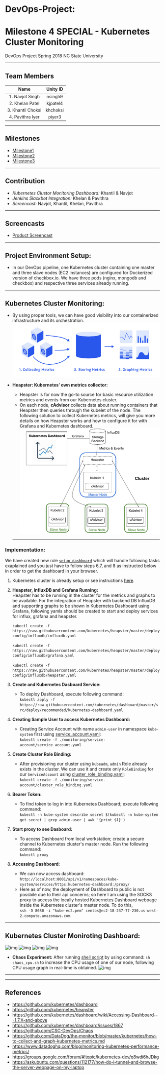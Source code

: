 # DevOps-Project:  
# Milestone 4 SPECIAL - Kubernetes Cluster Monitoring
DevOps Project Spring 2018 NC State University

----------------------------------------   
## Team Members
|Name | Unity ID |
| :---: | :---: |
|1. Navjot Singh |       nsingh9|
|2. Khelan Patel     |        kjpatel4|
|3. Khantil Choksi|        khchoksi|
|4. Pavithra Iyer    |       piyer3|

----------------------------------------------------------------------------------

## Milestones

* [Milestone1](https://github.ncsu.edu/khchoksi/DevOps-Project/blob/milestone1/README.md)  
* [Milestone2](https://github.ncsu.edu/khchoksi/DevOps-Project/blob/milestone2/README.md)    
* [Milestone3](https://github.ncsu.edu/khchoksi/DevOps-Project/blob/milestone3/README.md)  


---------------------------------------------------------------------------

## Contribution 
   * *Kubernetes Clustor Monitoring Dashboard:*  Khantil & Navjot
   * *Jenkins Slackbot Integration:* Khelan & Pavithra
   * *Screencast:* Navjot, Khantil, Khelan, Pavithra  
   
--------------------------------------------  
## Screencasts
* [Product Screencast]() 

-------------------------------------------------  
## Project Environment Setup:
* In our DevOps pipeline, one Kubernetes cluster containing one master and three slave nodes (EC2 instances) are configured for Dockerized version of checkbox.io. We have three pods (nginx, mongodb and checkbox) and respective three services already running.
------------------------------------------------- 
   
## Kubernetes Cluster Monitoring:

* By using proper tools, we can have good visibility into our containerized infrastructure and its orchestration. 
![img](./monitoring/basics_monitoring.png)    

* **Heapster: Kubernetes’ own metrics collector:**   
    * Heapster is for now the go-to source for basic resource utilization metrics and events from our Kubernetes cluster.   
    * On each node, **cAdvisor** collects data about running containers that Heapster then queries through the kubelet of the node. The following solution to collect Kubernetes metrics, will give you more details on how Heapster works and how to configure it for with Grafana and Kubernetes dashboard.  
    ![img](./monitoring/monitoring_diagram.png)    
  --------------------------------------------------------------------------

### Implementation:  
  We have created new role [`setup_dashboard`](./Kubernetes/roles/setup_dashboard) which will handle following tasks exaplained and you just have to follow steps 6,7, and 8 as instructed below in order to get the dashboard in your browser. 

1. Kubernetes cluster is already setup or see instructions [here](https://github.ncsu.edu/khchoksi/DevOps-Project/tree/milestone3).  

2. **Heapster, InfluxDB and Grafana Running:**  
  Heapster has to be running in the cluster for the metrics and graphs to be available. For the integration of Heapster with backend DB InfluxDB and supporting graphs to be shown in Kubernetes Dashboard using Grafana, following yamls should be created to start and deploy services for influx, grafana and heapster.
  
     ```config
     kubectl create -f https://raw.githubusercontent.com/kubernetes/heapster/master/deploy/kube-config/influxdb/influxdb.yaml  
     
     kubectl create -f https://raw.githubusercontent.com/kubernetes/heapster/master/deploy/kube-config/influxdb/grafana.yaml  
     
     kubectl create -f https://raw.githubusercontent.com/kubernetes/heapster/master/deploy/kube-config/influxdb/heapster.yaml  
     ```  
3. **Create and Kubernetes Dasboard Service:**  
    * To deploy Dashboard, execute following command:  
      ```kubectl apply -f https://raw.githubusercontent.com/kubernetes/dashboard/master/src/deploy/recommended/kubernetes-dashboard.yaml```   
      
4. **Creating Sample User to access Kubernetes Dashboard:**   
    * Creating Service Account with name `admin-user` in namespace `kube-system` first using [service_account.yaml](./monitoring/service-account/service_account.yaml):  
    ```kubectl create -f ./monitoring/service-account/service_account.yaml ```

5. **Create Cluster Role Binding:**  
    * After provisioning our cluster using `kubeadm`,  `admin` Role already exists in the cluster. We can use it and create only `RoleBinding` for our `ServiceAccount` using [cluster_role_binding.yaml](./monitoring/service-account/service_account.yaml):  
  ```kubectl create -f ./monitoring/service-account/cluster_role_binding.yaml ```   
     
6. **Bearer Token:**  
    * To find token to log in into Kubernetes Dashboard; execute following command:  
  ```kubectl -n kube-system describe secret $(kubectl -n kube-system get secret | grep admin-user | awk '{print $1}')```  
  
7. **Start proxy to see Dasboard:**   
    * To access Dashboard from local workstation; create a secure channel to Kubernetes cluster's master node. Run the following command:  
    ```kubectl proxy```
    
8. **Accessing Dashboard:**  
      * We can now access dashboard:      
    ```http://localhost:8001/api/v1/namespaces/kube-system/services/https:kubernetes-dashboard:/proxy/```  
      * Here as of now, the deployment of Dashboard to public is not possbile due to their api concerns; so here I am using the SOCKS proxy to access the locally hosted Kubernetes Dashboard webpage inside the Kubernetes cluster's master node. To do this,  
    `ssh -D 8080 -i "kube-ec2.pem" centos@ec2-18-237-77-230.us-west-2.compute.amazonaws.com`.
    
-------------------------------------------------------------------------  
## Kubernetes Cluster Moniroting Dashboard: 
![img](./monitoring/dashboard1.png)
![img](./monitoring/dashboard2.png)
![img](./monitoring/dashboard3.png)
![img](./monitoring/dashboard4.png)  

  * **Chaos Experiment:** After running [shell script](./monitoring/chaos_cpu.sh) by using command: `sh chaos_cpu.sh` to increase the CPU usage of one of our node, following CPU usage graph in real-time is obtained.
![img](./monitoring/dashboard5.png)

---------------------------------------------------------

---------------------------------  

## References  
   * https://github.com/kubernetes/dashboard  
   * https://github.com/kubernetes/heapster
   * https://github.com/kubernetes/dashboard/wiki/Accessing-Dashboard---1.7.X-and-above  
   * https://github.com/kubernetes/dashboard/issues/1867  
   * https://github.com/CSC-DevOps/Chaos  
   * https://github.com/DataDog/the-monitor/blob/master/kubernetes/how-to-collect-and-graph-kubernetes-metrics.md  
   * https://www.datadoghq.com/blog/monitoring-kubernetes-performance-metrics/  
   * https://groups.google.com/forum/#!topic/kubernetes-dev/q8wdi6hJDkg    
   * https://askubuntu.com/questions/112177/how-do-i-tunnel-and-browse-the-server-webpage-on-my-laptop  
   


